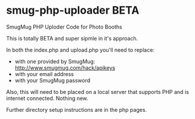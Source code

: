 # smug-php-uploader BETA
SmugMug PHP Uploder Code for Photo Booths

This is totally BETA and super sipmle in it's approach.

In both the index.php and upload.php you'll need to replace:
 * <API KEY> with one provided by SmugMug: http://www.smugmug.com/hack/apikeys 
 * <EMAILADDRESS> with your email address
 * <PASSWORD> with your SmugMug password
 
 Also, this will need to be placed on a local server that supports PHP and is internet connected. Nothing new.
 
 Further directory setup instructions are in the php pages.

